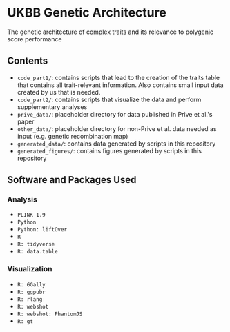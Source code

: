 # UKBB Genetic Architecture
The genetic architecture of complex traits and its relevance to polygenic score performance
 
## Contents

- `code_part1/`: contains scripts that lead to the creation of the traits table that contains all trait-relevant information. Also contains small input data created by us that is needed.
- `code_part2/`: contains scripts that visualize the data and perform supplementary analyses
- `prive_data/`: placeholder directory for data published in Prive et al.'s paper
- `other_data/`: placeholder directory for non-Prive et al. data needed as input (e.g. genetic recombination map)
- `generated_data/`: contains data generated by scripts in this repository
- `generated_figures/`: contains figures generated by scripts in this repository

## Software and Packages Used

### Analysis
- `PLINK 1.9`
- `Python`
- `Python: liftOver`
- `R`
- `R: tidyverse`
- `R: data.table`
### Visualization
- `R: GGally`
- `R: ggpubr`
- `R: rlang`
- `R: webshot`
- `R: webshot: PhantomJS`
- `R: gt`